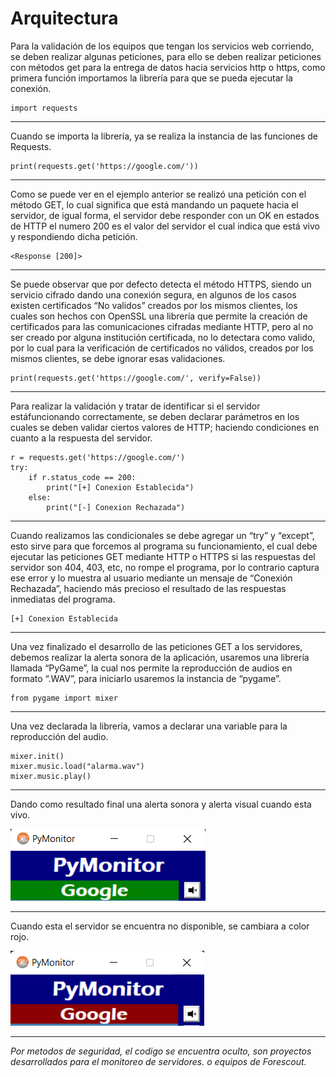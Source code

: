 # Arquitectura
Para la validación de los equipos que tengan los servicios web corriendo, se deben realizar algunas peticiones, para ello se deben realizar peticiones con métodos get para la entrega de datos hacia servicios http o https, como primera función importamos la librería para que se pueda ejecutar la conexión.

    import requests
___
Cuando se importa la librería, ya se realiza la instancia de las funciones de Requests.

    print(requests.get('https://google.com/'))
___
Como se puede ver en el ejemplo anterior se realizó una petición con el método GET, lo cual significa que está mandando un paquete hacia el servidor, de igual forma, el servidor debe responder con un OK en estados de HTTP el numero 200 es el valor del servidor el cual indica que está vivo y respondiendo dicha petición.

    <Response [200]>
___
Se puede observar que por defecto detecta el método HTTPS, siendo un servicio cifrado dando una conexión segura, en algunos de los casos existen certificados “No validos” creados por los mismos clientes, los cuales son hechos con OpenSSL una librería que permite la creación de certificados para las comunicaciones cifradas mediante HTTP, pero al no ser creado por alguna institución certificada, no lo detectara como valido, por lo cual para la verificación de certificados no válidos, creados por los mismos clientes, se debe ignorar esas validaciones.

    print(requests.get('https://google.com/', verify=False))

___

Para realizar la validación y tratar de identificar si el servidor estáfuncionando correctamente, se deben declarar parámetros en los cuales se deben validar ciertos valores de HTTP; haciendo condiciones en cuanto a la respuesta del servidor.

    r = requests.get('https://google.com/')
	try:
		if r.status_code == 200:
			print("[+] Conexion Establecida")
		else:
			print("[-] Conexion Rechazada")

___

Cuando realizamos las condicionales se debe agregar un “try” y “except”, esto sirve para que forcemos al programa su funcionamiento, el cual debe ejecutar las peticiones GET mediante HTTP o HTTPS si las respuestas del servidor son 404, 403, etc, no rompe el programa, por lo contrario captura ese error y lo muestra al usuario mediante un mensaje de “Conexión Rechazada”, haciendo más precioso el resultado de las respuestas inmediatas del programa.

    [+] Conexion Establecida

___

Una vez finalizado el desarrollo de las peticiones GET a los servidores, debemos realizar la alerta sonora de la aplicación, usaremos una librería llamada “PyGame”, la cual nos permite la reproducción de audios en formato “.WAV”, para iniciarlo usaremos la instancia de “pygame”.


    from pygame import mixer

___

Una vez declarada la librería, vamos a declarar una variable para la reproducción del audio.


    mixer.init()
	mixer.music.load("alarma.wav")
	mixer.music.play()

___
Dando como resultado final una alerta sonora y alerta visual cuando esta vivo.

![](https://github.com/Mr-r00t11/Monitoring/blob/main/PyMonitor/pymonitor.png)
___
Cuando esta el servidor se encuentra no disponible, se cambiara a color rojo.

![](https://github.com/Mr-r00t11/Monitoring/blob/main/PyMonitor/pymonitor%20down.png)
___

*Por metodos de seguridad, el codigo se encuentra oculto, son proyectos desarrollados para el monitoreo de servidores. o equipos de Forescout.*

